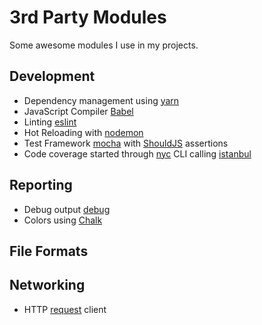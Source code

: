 # 3rd Party Modules

Some awesome modules I use in my projects.

## Development

- Dependency management using [yarn](https://yarnpkg.com/lang/en/)
- JavaScript Compiler [Babel](https://babeljs.io/)
- Linting [eslint](http://eslint.org/)
- Hot Reloading with [nodemon](https://nodemon.io/)
- Test Framework [mocha](https://mochajs.org/)
  with [ShouldJS](https://shouldjs.github.io/) assertions
- Code coverage started through [nyc](https://github.com/istanbuljs/nyc) CLI
  calling [istanbul](https://istanbul.js.org/)

## Reporting

- Debug output [debug](https://github.com/visionmedia/debug)
- Colors using [Chalk](https://github.com/chalk/chalk)

## File Formats


## Networking

- HTTP [request](https://github.com/request/request) client
